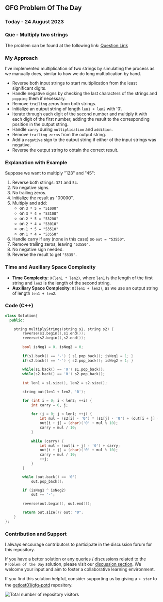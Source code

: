 ## GFG Problem Of The Day

### Today - 24 August 2023
### Que - Multiply two strings

The problem can be found at the following link: [Question Link](https://practice.geeksforgeeks.org/problems/multiply-two-strings/1)

### My Approach

I've implemented multiplication of two strings by simulating the process as we manually does, similar to how we do long multiplication by hand.

- Reverse both input strings to start multiplication from the least significant digits.
- Handle negative signs by checking the last characters of the strings and `popping` them if necessary.
- Remove `trailing` zeros from both strings.
- Initialize an output string of length `len1 + len2` with '0'.
- Iterate through each digit of the second number and multiply it with each digit of the first number, adding the result to the corresponding position in the output string.
- Handle `carry` during `multiplication` and `addition`.
- Remove `trailing zeros` from the output string.
- Add a `negative` sign to the output string if either of the input strings was negative.
- Reverse the output string to obtain the correct result.

### Explanation with Example
Suppose we want to multiply "123" and "45":

1. Reverse both strings: `321` and `54`.
2. No negative signs.
3. No trailing zeros.
4. Initialize the result as "00000".
5. Multiply and add:
   - on `3 * 5 = "51000"`
   - on `3 * 4 = "53100"`
   - on `2 * 5 = "53200"`
   - on `2 * 4 = "53010"`
   - on `1 * 5 = "53510"`
   - on `1 * 4 = "53550"`
6. Handle carry if any (none in this case) so `out = "53550"`.
7. Remove trailing zeros, leaving `"53550"`.
8. No negative sign needed.
9. Reverse the result to get `"5535"`.

### Time and Auxiliary Space Complexity

- **Time Complexity**: `O(len1 * len2)`, where `len1` is the length of the first string and `len2` is the length of the second string.
- **Auxiliary Space Complexity**: `O(len1 + len2)`, as we use an output string of length `len1 + len2`.

### Code (C++)

```cpp
class Solution{
  public:

    string multiplyStrings(string s1, string s2) {
        reverse(s1.begin(),s1.end());
        reverse(s2.begin(),s2.end());
       
        bool isNeg1 = 0, isNeg2 = 0;
       
        if(s1.back() == '-') { s1.pop_back(); isNeg1 = 1; }
        if(s2.back() == '-') { s2.pop_back(); isNeg2 = 1; }
       
        while(s1.back() == '0') s1.pop_back();
        while(s2.back() == '0') s2.pop_back();
       
        int len1 = s1.size(), len2 = s2.size();

        string out(len1 + len2, '0');

        for (int i = 0; i < len2; ++i) {
            int carry = 0, j;
            
            for (j = 0; j < len1; ++j) {
                int mul = (s2[i] - '0') * (s1[j] - '0') + (out[i + j] - '0') + carry;
                out[i + j] = (char)('0' + mul % 10);
                carry = mul / 10;
            }
            
            while (carry) {
                int mul = (out[i + j] - '0') + carry;
                out[i + j] = (char)('0' + mul % 10);
                carry = mul / 10;
                ++j;
            }
        }

        while (out.back() == '0') 
            out.pop_back();

        if (isNeg1 ^ isNeg2) 
            out += '-';
        
        reverse(out.begin(), out.end());

        return out.size()? out: "0";
    }
};
```
### Contribution and Support

I always encourage contributors to participate in the discussion forum for this repository.

If you have a better solution or any queries / discussions related to the `Problem of the Day` solution, please visit our [discussion section](https://github.com/getlost01/gfg-potd/discussions). We welcome your input and aim to foster a collaborative learning environment.

If you find this solution helpful, consider supporting us by giving a `⭐ star` to the [getlost01/gfg-potd](https://github.com/getlost01/gfg-potd) repository.


![Total number of repository visitors](https://komarev.com/ghpvc/?username=gl01potdgfg&color=blue&&label=Visitors)
